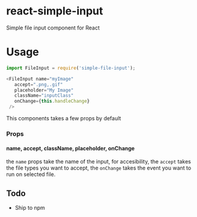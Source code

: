 # react-simple-input
Simple file input component for React

# Usage

```js
import FileInput = require('simple-file-input');

<FileInput name="myImage"
   accept=".png,.gif"
   placeholder="My Image"
   className="inputClass"
   onChange={this.handleChange}
 />

```

This components takes a few props by default
### Props

#### name, accept, className, placeholder, onChange

the `name` props take the name of the input, for accesibility, the `accept` takes the file types you want to accept, the `onChange` takes the event you want to run on selected file.


## Todo

- Ship to npm
